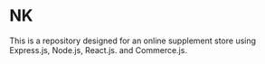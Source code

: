 # NK

This is a repository designed for an online supplement store using Express.js, Node.js, React.js. and Commerce.js. 
